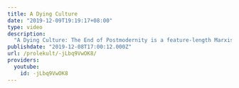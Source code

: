```yaml
---
title: A Dying Culture
date: "2019-12-09T19:19:17+08:00"
type: video
description: 
  "A Dying Culture: The End of Postmodernity is a feature-length Marxist documentary looking at culture, art, postmodernism, video games, data, social media, the state and war in context of the largest crisis in capitalism's history."
publishdate: "2019-12-08T17:00:12.000Z"
url: /prolekult/-jLbq9VwOK8/
providers:
  youtube:
    id: -jLbq9VwOK8
---
```


